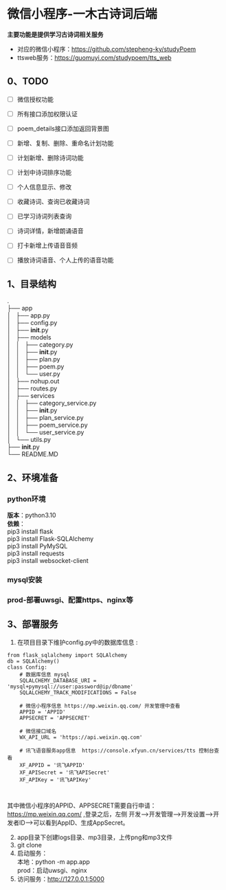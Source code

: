 # 微信小程序-一木古诗词后端
**主要功能是提供学习古诗词相关服务**  
- 对应的微信小程序：https://github.com/stepheng-ky/studyPoem  
- ttsweb服务：https://guomuyi.com/studypoem/tts_web

## 0、TODO
- [ ] 微信授权功能
- [ ] 所有接口添加权限认证
- [ ] poem_details接口添加返回背景图
- [ ] 新增、复制、删除、重命名计划功能
- [ ] 计划新增、删除诗词功能
- [ ] 计划中诗词排序功能
- [ ] 个人信息显示、修改
- [ ] 收藏诗词、查询已收藏诗词
- [ ] 已学习诗词列表查询
- [ ] 诗词详情，新增朗诵语音
- [ ] 打卡新增上传语音音频
- [ ] 播放诗词语音、个人上传的语音功能



## 1、目录结构
.  
├── app  
│   ├── app.py  
│   ├── config.py  
│   ├── __init__.py  
│   ├── models  
│   │   ├── category.py  
│   │   ├── __init__.py  
│   │   ├── plan.py  
│   │   ├── poem.py  
│   │   └── user.py  
│   ├── nohup.out  
│   ├── routes.py  
│   ├── services  
│   │   ├── category_service.py  
│   │   ├── __init__.py  
│   │   ├── plan_service.py  
│   │   ├── poem_service.py  
│   │   └── user_service.py  
│   └── utils.py  
├── __init__.py  
└── README.MD  
  

## 2、环境准备
### python环境
**版本**：python3.10  
**依赖**：  
pip3 install flask  
pip3 install Flask-SQLAlchemy  
pip3 install PyMySQL  
pip3 install requests  
pip3 install websocket-client

### mysql安装
### prod-部署uwsgi、配置https、nginx等

## 3、部署服务

1. 在项目目录下维护config.py中的数据库信息   :
```
from flask_sqlalchemy import SQLAlchemy
db = SQLAlchemy()
class Config:
    # 数据库信息 mysql
    SQLALCHEMY_DATABASE_URI = 'mysql+pymysql://user:password@ip/dbname'
    SQLALCHEMY_TRACK_MODIFICATIONS = False

    # 微信小程序信息 https://mp.weixin.qq.com/ 开发管理中查看
    APPID = 'APPID'
    APPSECRET = 'APPSECRET'

    # 微信接口域名
    WX_API_URL = 'https://api.weixin.qq.com'
    
    # 讯飞语音服务app信息  https://console.xfyun.cn/services/tts 控制台查看
    XF_APPID = '讯飞APPID'
    XF_APISecret = '讯飞APISecret'
    XF_APIKey = '讯飞APIKey'
    
    
```
其中微信小程序的APPID、APPSECRET需要自行申请：
https://mp.weixin.qq.com/  ,登录之后，左侧 开发-->开发管理-->开发设置-->开发者ID-->可以看到AppID、生成AppSecret。  

2. app目录下创建logs目录、mp3目录，上传png和mp3文件  
3. git clone
4. 启动服务：  
本地：python -m app.app  
prod：启动uwsgi、nginx   
5. 访问服务：http://127.0.0.1:5000
